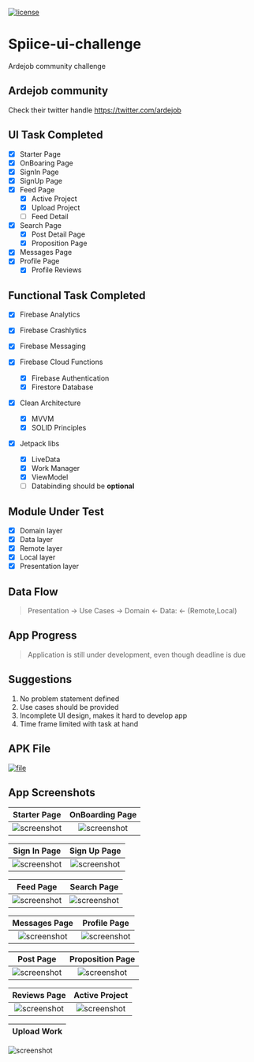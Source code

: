 [![license](https://img.shields.io/github/license/DAVFoundation/captain-n3m0.svg?style=flat-square)](./LICENSE)

# Spiice-ui-challenge

Ardejob community challenge

## Ardejob community

Check their twitter handle https://twitter.com/ardejob

## UI Task Completed

- [x] Starter Page
- [x] OnBoaring Page
- [x] SignIn Page
- [x] SignUp Page
- [x] Feed Page
  - [x] Active Project
  - [x] Upload Project
  - [ ] Feed Detail
- [x] Search Page
  - [x] Post Detail Page
  - [x] Proposition Page
- [x] Messages Page
- [x] Profile Page
  - [x] Profile Reviews

## Functional Task Completed

- [x] Firebase Analytics
- [x] Firebase Crashlytics
- [x] Firebase Messaging

- [x] Firebase Cloud Functions

  - [x] Firebase Authentication
  - [x] Firestore Database

- [x] Clean Architecture

  - [x] MVVM
  - [x] SOLID Principles

- [x] Jetpack libs
  - [x] LiveData
  - [x] Work Manager
  - [x] ViewModel
  - [ ] Databinding should be **optional**

## Module Under Test

- [x] Domain layer
- [x] Data layer
- [x] Remote layer
- [x] Local layer
- [x] Presentation layer

## Data Flow

> Presentation -> Use Cases -> Domain <- Data: <- (Remote,Local)

## App Progress

> Application is still under development, even though deadline is due

## Suggestions

1. No problem statement defined
1. Use cases should be provided
1. Incomplete UI design, makes it hard to develop app
1. Time frame limited with task at hand

## APK File

[![file](./images/ic_launcher_round.png)](./apk/spiice.apk, "download spiice apk")

## App Screenshots

|            Starter Page             |           OnBoarding Page            |
| :---------------------------------: | :----------------------------------: |
| ![screenshot](./images/starter.jpg) | ![screenshot](./images/on_board.jpg) |

|            Sign In Page             |            Sign Up Page             |
| :---------------------------------: | :---------------------------------: |
| ![screenshot](./images/sign_in.jpg) | ![screenshot](./images/sign_up.jpg) |

|            Feed Page             |            Search Page             |
| :------------------------------: | :--------------------------------: |
| ![screenshot](./images/feed.jpg) | ![screenshot](./images/search.jpg) |

|            Messages Page             |            Profile Page             |
| :----------------------------------: | :---------------------------------: |
| ![screenshot](./images/messages.jpg) | ![screenshot](./images/profile.jpg) |

|            Post Page             |            Proposition Page             |
| :------------------------------: | :-------------------------------------: |
| ![screenshot](./images/post.jpg) | ![screenshot](./images/proposition.jpg) |

|            Reviews Page             |               Active Project               |
| :---------------------------------: | :----------------------------------------: |
| ![screenshot](./images/reviews.jpg) | ![screenshot](./images/active_project.jpg) |

| Upload Work |
| :---------: |


![screenshot](./images/upload_work.jpg)
